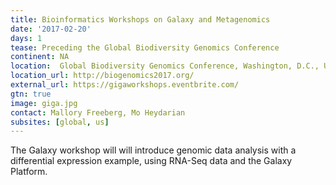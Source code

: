```yaml
---
title: Bioinformatics Workshops on Galaxy and Metagenomics
date: '2017-02-20'
days: 1
tease: Preceding the Global Biodiversity Genomics Conference
continent: NA
location:  Global Biodiversity Genomics Conference, Washington, D.C., United States
location_url: http://biogenomics2017.org/
external_url: https://gigaworkshops.eventbrite.com/
gtn: true
image: giga.jpg
contact: Mallory Freeberg, Mo Heydarian
subsites: [global, us]
---
```

The Galaxy workshop will will introduce genomic data analysis with a differential expression example, using RNA-Seq data and the Galaxy Platform.
